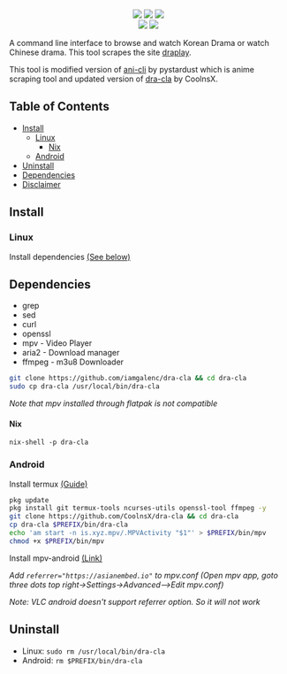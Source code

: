 <p align=center>
<br>
<a href="http://makeapullrequest.com"><img src="https://img.shields.io/badge/PRs-welcome-brightgreen.svg"></a>
<img src="https://img.shields.io/badge/os-linux-brightgreen">
<img src="https://img.shields.io/badge/os-android-brightgreen"></a>
<br>
<a href="https://github.com/CoolnsX"><img src="https://img.shields.io/badge/maintainer-CoolnsX-blue"></a>
<a href="https://github.com/iamchokerman"><img src="https://img.shields.io/badge/maintainer-iamchokerman-blue"></a>

</p>

A command line interface to browse and watch Korean Drama or watch Chinese drama. This tool scrapes the site [draplay](https://draplay.io).

This tool is modified version of [ani-cli](https://github.com/pystardust/ani-cli) by pystardust which is anime scraping tool and updated version of [dra-cla](https://github.com/CoolnsX/dra-cla) by CoolnsX.

## Table of Contents
- [Install](#Installation)
  - [Linux](#Linux)
    - [Nix](#Nix)
  - [Android](#Android)
- [Uninstall](#Uninstall)
- [Dependencies](#Dependencies)
- [Disclaimer](./disclaimer.md)

## Install

### Linux

Install dependencies [(See below)](#Dependencies)

## Dependencies

- grep
- sed
- curl
- openssl
- mpv - Video Player
- aria2 - Download manager
- ffmpeg - m3u8 Downloader

```sh
git clone https://github.com/iamgalenc/dra-cla && cd dra-cla
sudo cp dra-cla /usr/local/bin/dra-cla
```

*Note that mpv installed through flatpak is not compatible*

#### Nix

``` shell
nix-shell -p dra-cla
```

### Android

Install termux [(Guide)](https://termux.com/)

```sh
pkg update
pkg install git termux-tools ncurses-utils openssl-tool ffmpeg -y
git clone https://github.com/CoolnsX/dra-cla && cd dra-cla
cp dra-cla $PREFIX/bin/dra-cla
echo 'am start -n is.xyz.mpv/.MPVActivity "$1"' > $PREFIX/bin/mpv
chmod +x $PREFIX/bin/mpv
```

Install mpv-android [(Link)](https://play.google.com/store/apps/details?id=is.xyz.mpv)

*Add ```referrer="https://asianembed.io"``` to mpv.conf (Open mpv app, goto three dots top right->Settings->Advanced-->Edit mpv.conf)* 

*Note: VLC android doesn't support referrer option. So it will not work*

## Uninstall

* Linux: ```sudo rm /usr/local/bin/dra-cla```
* Android: ```rm $PREFIX/bin/dra-cla```
